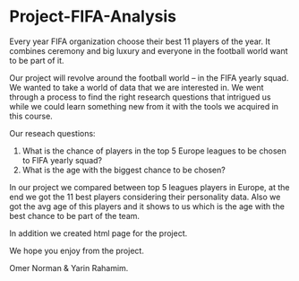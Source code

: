 # Project-FIFA-Analysis
Every year FIFA organization choose their best 11 players of the year.
It combines ceremony and big luxury and everyone in the football world want to be part of it.

Our project will revolve around the football world – in the FIFA yearly squad.
We wanted to take a world of data that we are interested in.
We went through a process to find the right research questions that intrigued us while we could learn something new from it with the tools we acquired in this course.

Our reseach questions:
1. What is the chance of players in the top 5 Europe leagues to be chosen to FIFA yearly squad?
2. What is the age with the biggest chance to be chosen?

In our project we compared between top 5 leagues players in Europe, at the end we got the 11 best players considering their personality data.
Also we got the avg age of this players and it shows to us which is the age with the best chance to be part of the team.

In addition we created html page for the project.

We hope you enjoy from the project.

Omer Norman & Yarin Rahamim.


